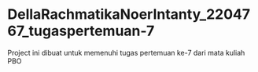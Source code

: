 # DellaRachmatikaNoerIntanty_2204767_tugaspertemuan-7
Project ini dibuat untuk memenuhi tugas pertemuan ke-7 dari mata kuliah PBO
